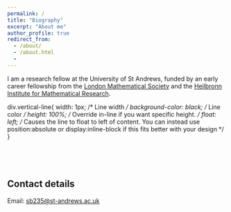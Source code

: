 ```yaml
---
permalink: /
title: "Biography"
excerpt: "About me"
author_profile: true
redirect_from:
  - /about/
  - /about.html
  -
---
```


I am a research fellow at the University of St Andrews, funded by an early career fellowship from the [London Mathematical Society](https://www.lms.ac.uk/) and the [Heilbronn Institute for Mathematical Research](https://heilbronn.ac.uk/).    

div.vertical-line{
    width: 1px; /* Line width */
    background-color: black; /* Line color */
    height: 100%; /* Override in-line if you want specific height. */
    float: left; /* Causes the line to float to left of content.
      You can instead use position:absolute or display:inline-block
      if this fits better with your design */
  }
<div class="vertical-line" style="height: 45px;"></div>

## Contact details

Email: sb235@st-andrews.ac.uk

